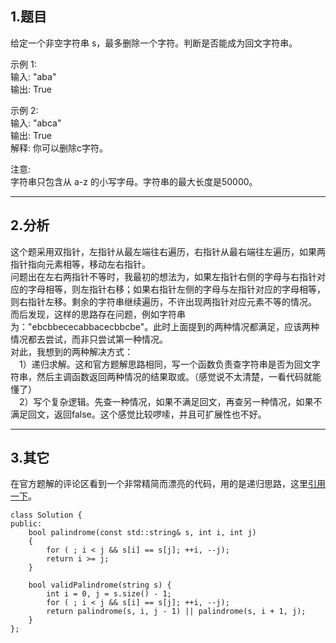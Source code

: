 ## 1.题目
给定一个非空字符串 s，最多删除一个字符。判断是否能成为回文字符串。  

示例 1:  
输入: "aba"  
输出: True  

示例 2:  
输入: "abca"  
输出: True  
解释: 你可以删除c字符。  

注意:  
字符串只包含从 a-z 的小写字母。字符串的最大长度是50000。  

---

## 2.分析
这个题采用双指针，左指针从最左端往右遍历，右指针从最右端往左遍历，如果两指针指向元素相等，移动左右指针。  
问题出在左右两指针不等时，我最初的想法为，如果左指针右侧的字母与右指针对应的字母相等，则左指针右移；如果右指针左侧的字母与左指针对应的字母相等，则右指针左移。剩余的字符串继续遍历，不许出现两指针对应元素不等的情况。  
而后发现，这样的思路存在问题，例如字符串为："ebcbbececabbacecbbcbe"。此时上面提到的两种情况都满足，应该两种情况都去尝试，而非只尝试第一种情况。  
对此，我想到的两种解决方式：  
&emsp;1）递归求解。这和官方题解思路相同，写一个函数负责查字符串是否为回文字符串，然后主调函数返回两种情况的结果取或。（感觉说不太清楚，一看代码就能懂了）  
&emsp;2）写个复杂逻辑。先查一种情况，如果不满足回文，再查另一种情况，如果不满足回文，返回false。这个感觉比较啰嗦，并且可扩展性也不好。

---

## 3.其它
在官方题解的评论区看到一个非常精简而漂亮的代码，用的是递归思路，这里[引用一下](https://leetcode-cn.com/problems/valid-palindrome-ii/solution/yan-zheng-hui-wen-zi-fu-chuan-ii-by-leetcode-solut/)。  
```
class Solution {
public:
    bool palindrome(const std::string& s, int i, int j)
    {
        for ( ; i < j && s[i] == s[j]; ++i, --j);
        return i >= j;
    }

    bool validPalindrome(string s) {
        int i = 0, j = s.size() - 1;
        for ( ; i < j && s[i] == s[j]; ++i, --j);        
        return palindrome(s, i, j - 1) || palindrome(s, i + 1, j);
    }
};
```